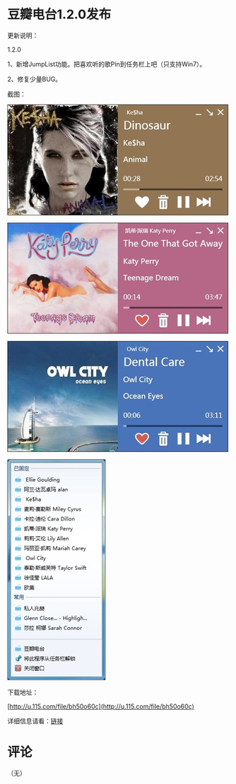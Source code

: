 # 豆瓣电台1.2.0发布

更新说明：

1.2.0

1、新增JumpList功能。把喜欢听的歌Pin到任务栏上吧（只支持Win7）。

2、修复少量BUG。

截图：

[<img style="background-image: none; border-bottom: 0px; border-left: 0px; padding-left: 0px; padding-right: 0px; display: inline; border-top: 0px; border-right: 0px; padding-top: 0px" title="image8" border="0" alt="image8" src="/attachment/up/blog/images/1.2.0_134EC/image8_thumb.jpg" width="500" height="251" />](/attachment/up/blog/images/1.2.0_134EC/image8.jpg)

[<img style="background-image: none; border-bottom: 0px; border-left: 0px; padding-left: 0px; padding-right: 0px; display: inline; border-top: 0px; border-right: 0px; padding-top: 0px" title="image9" border="0" alt="image9" src="/attachment/up/blog/images/1.2.0_134EC/image9_thumb.jpg" width="500" height="251" />](/attachment/up/blog/images/1.2.0_134EC/image9.jpg)

[<img style="background-image: none; border-bottom: 0px; border-left: 0px; padding-left: 0px; padding-right: 0px; display: inline; border-top: 0px; border-right: 0px; padding-top: 0px" title="image10" border="0" alt="image10" src="/attachment/up/blog/images/1.2.0_134EC/image10_thumb.jpg" width="500" height="251" />](/attachment/up/blog/images/1.2.0_134EC/image10.jpg)

[<img style="background-image: none; border-bottom: 0px; border-left: 0px; padding-left: 0px; padding-right: 0px; display: inline; border-top: 0px; border-right: 0px; padding-top: 0px" title="image11" border="0" alt="image11" src="/attachment/up/blog/images/1.2.0_134EC/image11_thumb.jpg" width="222" height="500" />](/attachment/up/blog/images/1.2.0_134EC/image11.jpg)

下载地址：

[http://u.115.com/file/bh50o60c](http://u.115.com/file/bh50o60c)

详细信息请看：[链接](/article/doubanfm)

# 评论

（无）
